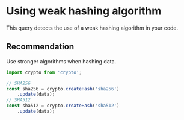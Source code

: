 # Using weak hashing algorithm

This query detects the use of a weak hashing algorithm in your code.

## Recommendation

Use stronger algorithms when hashing data.

```ts
import crypto from 'crypto';

// SHA256
const sha256 = crypto.createHash('sha256')
    .update(data);
// SHA512
const sha512 = crypto.createHash('sha512')
    .update(data);
```
